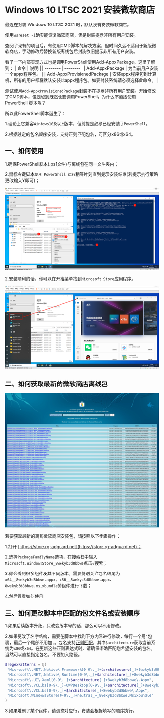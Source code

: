 # Windows 10 LTSC 2021 安装微软商店
最近在封装 Windows 10 LTSC 2021 时，默认没有安装微软商店。
  
使用`wsreset -i`确实能恢复微软商店，但是封装提示非所有用户安装。
  
查阅了现有的项目后，有使用CMD脚本的解决方案，但时间久远不适用于新版微软商店，手动修改后替换新版离线包后封装依旧提示非所有用户安装。
  
看了一下内部实现方式也是调用PowerShell使用Add-AppxPackage。这里了解到：
| 命令 | 说明 |
| -------- | -------- |
| Add-AppxPackage     | 为当前用户安装一个appx程序包。     |
| Add-AppxProvisionedPackage     | 安装appx程序包到计算机，所有的用户都将默认安装此appx程序包。如要封装系统请必须选择此命令。     |

测试使用`Add-AppxProvisionedPackage`封装不在提示非所有用户安装。开始修改了CMD脚本，但是想到既然也要调用PowerShell，为什么不直接使用 PowerShell 脚本呢？
  
所以此PowerShell脚本诞生了：

1.理论上它兼容`Windows10及以上`版本，但前提是必须已经安装了`PowerShell`。
  
2.根据设定的包名顺序安装，支持正则匹配包名，可区分x86或x64。
  
  
## 一、如何使用
1.确保PowerShell脚本(.ps1文件)与离线包在同一文件夹内；
  
2.鼠标右键脚本`使用 PowerShell 运行`稍等片刻直到提示安装结束(若提示执行策略更改输入Y即可)；
  
![PowerShell脚本](Image/PowerShell脚本.png)
  
2.安装顺利的话，你可以在开始菜单找到`Microsoft Store`应用程序。
  
![Microsoft Store](Image/MicrosoftStore.png)
  
  
## 二、如何获取最新的微软商店离线包
![store.rg-adguard.net](Image/store.rg-adguard.net.png)
  
若要获取最新的离线微软商店安装包，请按照以下步骤操作：
  
1.打开 [https://store.rg-adguard.net](https://store.rg-adguard.net)；
  
2.选择`PackageFamilyName`选项，在搜索框中输入`Microsoft.WindowsStore_8wekyb3d8bbwe`点击`√`搜索；
  
3.你会看到很多组件及其不同版本。需要特别关注包名结尾为`x64__8wekyb3d8bbwe.appx`、`x86__8wekyb3d8bbwe.appx`、`8wekyb3d8bbwe.msixbundle`的组件进行下载；
  
4.[然后再看如何使用](#一如何使用)
  
  
## 三、如何更改脚本中匹配的包文件名或安装顺序
1.如果后续版本升级，只改变版本号的话，那么可以不用修改。
  
2.如果更改了名字结构，需要在脚本中找到下方内容进行修改，每行一个用`"`包裹，最后一个尾部不用加`,`。包名支持[正则匹配](https://regex101.com)，其中`$architecture`获取当前系统为`x86`或`x64`。在更新这些正则表达式时，请确保准确匹配您希望安装的包名。当然可以直接指定包名，不要加入路径。
```powershell
$regexPatterns = @(
 "Microsoft\.NET\.Native\.Framework[0-9\._]+$architecture[_]+8wekyb3d8bbwe\.Appx",
 "Microsoft\.NET\.Native\.Runtime[0-9\._]+$architecture[_]+8wekyb3d8bbwe\.Appx",
 "Microsoft\.UI\.Xaml[0-9\._]+$architecture[_]+8wekyb3d8bbwe\.Appx",
 "Microsoft\.VCLibs[0-9\._]+UWPDesktop[0-9\._]+$architecture[_]+8wekyb3d8bbwe\.Appx",
 "Microsoft\.VCLibs[0-9\._]+$architecture[_]+8wekyb3d8bbwe\.Appx",
 "Microsoft.WindowsStore[0-9\._]+neutral_~_8wekyb3d8bbwe.Msixbundle"
)
```
3.如果增删了某个组件，请调整对应行，安装会根据填写的顺序执行。